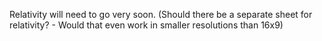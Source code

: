Relativity will need to go very soon. (Should there be a separate sheet for relativity? - Would that even work in smaller resolutions than 16x9)
